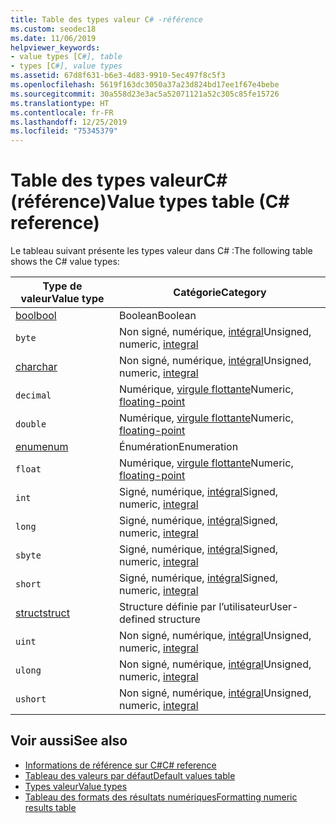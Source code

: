 ```yaml
---
title: Table des types valeur C# -référence
ms.custom: seodec18
ms.date: 11/06/2019
helpviewer_keywords:
- value types [C#], table
- types [C#], value types
ms.assetid: 67d8f631-b6e3-4d83-9910-5ec497f8c5f3
ms.openlocfilehash: 5619f163dc3050a37a23d824bd17ee1f67e4bebe
ms.sourcegitcommit: 30a558d23e3ac5a52071121a52c305c85fe15726
ms.translationtype: HT
ms.contentlocale: fr-FR
ms.lasthandoff: 12/25/2019
ms.locfileid: "75345379"
---
```

# <a name="value-types-table-c-reference"></a><span data-ttu-id="b8e4f-102">Table des types valeurC# (référence)</span><span class="sxs-lookup"><span data-stu-id="b8e4f-102">Value types table (C# reference)</span></span>

<span data-ttu-id="b8e4f-103">Le tableau suivant présente les types valeur dans C# :</span><span class="sxs-lookup"><span data-stu-id="b8e4f-103">The following table shows the C# value types:</span></span>

|<span data-ttu-id="b8e4f-104">Type de valeur</span><span class="sxs-lookup"><span data-stu-id="b8e4f-104">Value type</span></span>|<span data-ttu-id="b8e4f-105">Catégorie</span><span class="sxs-lookup"><span data-stu-id="b8e4f-105">Category</span></span>|
|----------------|--------------|
|[<span data-ttu-id="b8e4f-106">bool</span><span class="sxs-lookup"><span data-stu-id="b8e4f-106">bool</span></span>](../builtin-types/bool.md)|<span data-ttu-id="b8e4f-107">Boolean</span><span class="sxs-lookup"><span data-stu-id="b8e4f-107">Boolean</span></span>|
|`byte`|<span data-ttu-id="b8e4f-108">Non signé, numérique, [intégral](../builtin-types/integral-numeric-types.md)</span><span class="sxs-lookup"><span data-stu-id="b8e4f-108">Unsigned, numeric, [integral](../builtin-types/integral-numeric-types.md)</span></span>|
|[<span data-ttu-id="b8e4f-109">char</span><span class="sxs-lookup"><span data-stu-id="b8e4f-109">char</span></span>](../builtin-types/char.md)|<span data-ttu-id="b8e4f-110">Non signé, numérique, [intégral](../builtin-types/integral-numeric-types.md)</span><span class="sxs-lookup"><span data-stu-id="b8e4f-110">Unsigned, numeric, [integral](../builtin-types/integral-numeric-types.md)</span></span>|
|`decimal`|<span data-ttu-id="b8e4f-111">Numérique, [virgule flottante](../builtin-types/floating-point-numeric-types.md)</span><span class="sxs-lookup"><span data-stu-id="b8e4f-111">Numeric, [floating-point](../builtin-types/floating-point-numeric-types.md)</span></span>|
|`double`|<span data-ttu-id="b8e4f-112">Numérique, [virgule flottante](../builtin-types/floating-point-numeric-types.md)</span><span class="sxs-lookup"><span data-stu-id="b8e4f-112">Numeric, [floating-point](../builtin-types/floating-point-numeric-types.md)</span></span>|
|[<span data-ttu-id="b8e4f-113">enum</span><span class="sxs-lookup"><span data-stu-id="b8e4f-113">enum</span></span>](../builtin-types/enum.md)|<span data-ttu-id="b8e4f-114">Énumération</span><span class="sxs-lookup"><span data-stu-id="b8e4f-114">Enumeration</span></span>|
|`float`|<span data-ttu-id="b8e4f-115">Numérique, [virgule flottante](../builtin-types/floating-point-numeric-types.md)</span><span class="sxs-lookup"><span data-stu-id="b8e4f-115">Numeric, [floating-point](../builtin-types/floating-point-numeric-types.md)</span></span>|
|`int`|<span data-ttu-id="b8e4f-116">Signé, numérique, [intégral](../builtin-types/integral-numeric-types.md)</span><span class="sxs-lookup"><span data-stu-id="b8e4f-116">Signed, numeric, [integral](../builtin-types/integral-numeric-types.md)</span></span>|
|`long`|<span data-ttu-id="b8e4f-117">Signé, numérique, [intégral](../builtin-types/integral-numeric-types.md)</span><span class="sxs-lookup"><span data-stu-id="b8e4f-117">Signed, numeric, [integral](../builtin-types/integral-numeric-types.md)</span></span>|
|`sbyte`|<span data-ttu-id="b8e4f-118">Signé, numérique, [intégral](../builtin-types/integral-numeric-types.md)</span><span class="sxs-lookup"><span data-stu-id="b8e4f-118">Signed, numeric, [integral](../builtin-types/integral-numeric-types.md)</span></span>|
|`short`|<span data-ttu-id="b8e4f-119">Signé, numérique, [intégral](../builtin-types/integral-numeric-types.md)</span><span class="sxs-lookup"><span data-stu-id="b8e4f-119">Signed, numeric, [integral](../builtin-types/integral-numeric-types.md)</span></span>|
|[<span data-ttu-id="b8e4f-120">struct</span><span class="sxs-lookup"><span data-stu-id="b8e4f-120">struct</span></span>](struct.md)|<span data-ttu-id="b8e4f-121">Structure définie par l’utilisateur</span><span class="sxs-lookup"><span data-stu-id="b8e4f-121">User-defined structure</span></span>|
|`uint`|<span data-ttu-id="b8e4f-122">Non signé, numérique, [intégral](../builtin-types/integral-numeric-types.md)</span><span class="sxs-lookup"><span data-stu-id="b8e4f-122">Unsigned, numeric, [integral](../builtin-types/integral-numeric-types.md)</span></span>|
|`ulong`|<span data-ttu-id="b8e4f-123">Non signé, numérique, [intégral](../builtin-types/integral-numeric-types.md)</span><span class="sxs-lookup"><span data-stu-id="b8e4f-123">Unsigned, numeric, [integral](../builtin-types/integral-numeric-types.md)</span></span>|
|`ushort`|<span data-ttu-id="b8e4f-124">Non signé, numérique, [intégral](../builtin-types/integral-numeric-types.md)</span><span class="sxs-lookup"><span data-stu-id="b8e4f-124">Unsigned, numeric, [integral](../builtin-types/integral-numeric-types.md)</span></span>|

## <a name="see-also"></a><span data-ttu-id="b8e4f-125">Voir aussi</span><span class="sxs-lookup"><span data-stu-id="b8e4f-125">See also</span></span>

- [<span data-ttu-id="b8e4f-126">Informations de référence sur C#</span><span class="sxs-lookup"><span data-stu-id="b8e4f-126">C# reference</span></span>](../index.md)
- [<span data-ttu-id="b8e4f-127">Tableau des valeurs par défaut</span><span class="sxs-lookup"><span data-stu-id="b8e4f-127">Default values table</span></span>](default-values-table.md)
- [<span data-ttu-id="b8e4f-128">Types valeur</span><span class="sxs-lookup"><span data-stu-id="b8e4f-128">Value types</span></span>](value-types.md)
- [<span data-ttu-id="b8e4f-129">Tableau des formats des résultats numériques</span><span class="sxs-lookup"><span data-stu-id="b8e4f-129">Formatting numeric results table</span></span>](formatting-numeric-results-table.md)
